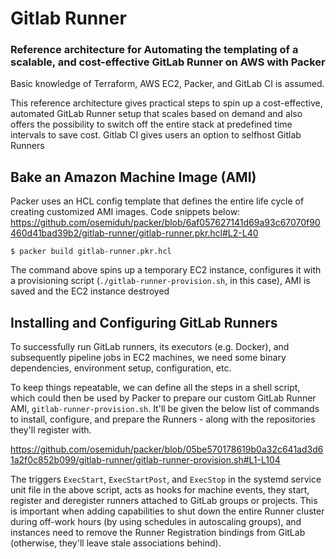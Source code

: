 # Gitlab Runner

### Reference architecture for Automating the templating of a scalable, and cost-effective GitLab Runner on AWS with Packer

Basic knowledge of Terraform, AWS EC2, Packer, and GitLab CI is assumed.

This reference architecture gives practical steps to spin up a cost-effective, automated GitLab Runner setup that scales based on demand and also offers the possibility to switch off the entire stack at predefined time intervals to save cost. 
Gitlab CI gives users an option to selfhost Gitlab Runners

## Bake an Amazon Machine Image (AMI)

Packer uses an HCL config template that defines the entire life cycle of creating customized AMI images. Code snippets below: 
https://github.com/osemiduh/packer/blob/6af057627141d69a93c67070f90460d41bad39b2/gitlab-runner/gitlab-runner.pkr.hcl#L2-L40


`$ packer build gitlab-runner.pkr.hcl`

The command above spins up a temporary EC2 instance, configures it with a provisioning script (`./gitlab-runner-provision.sh`, in this case), AMI is saved and the EC2 instance destroyed 

## Installing and Configuring GitLab Runners
To successfully run GitLab runners, its executors (e.g. Docker), and subsequently pipeline jobs in EC2 machines, we need some binary dependencies, environment setup, configuration, etc.

To keep things repeatable, we can define all the steps in a shell script, which could then be used by Packer to prepare our custom GitLab Runner AMI, `gitlab-runner-provision.sh`. It'll be given the below list of commands to install, configure, and prepare the Runners - along with the repositories they'll register with.

https://github.com/osemiduh/packer/blob/05be570178619b0a32c641ad3d61a2f0c852b099/gitlab-runner/gitlab-runner-provision.sh#L1-L104

The triggers `ExecStart`, `ExecStartPost`, and `ExecStop` in the systemd service unit file in the above script, acts as hooks for machine events, they start, register and deregister runners attached to GitLab groups or projects. This is important when adding capabilities to shut down the entire Runner cluster during off-work hours (by using schedules in autoscaling groups), and instances need to remove the Runner Registration bindings from GitLab (otherwise, they'll leave stale associations behind).


